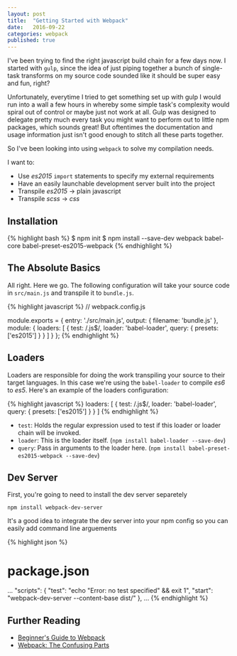 ```yaml
---
layout: post
title:  "Getting Started with Webpack"
date:   2016-09-22 
categories: webpack
published: true
---
```


I've been trying to find the right javascript build chain for a few days now. I started with `gulp`, since the idea of just piping together a bunch of single-task transforms on my source code sounded like it should be super easy and fun, right?

Unfortunately, everytime I tried to get something set up with gulp I would run into a wall a few hours in whereby some simple task's complexity would spiral out of control or maybe just not work at all. Gulp was designed to delegate pretty much every task you might want to perform out to little npm packages, which sounds great! But oftentimes the documentation and usage information just isn't good enough to stitch all these parts together.

So I've been looking into using `webpack` to solve my compilation needs.

I want to:
 - Use *es2015* `import` statements to specify my external requirements
 - Have an easily launchable development server built into the project
 - Transpile *es2015* -> plain javascript
 - Transpile *scss* -> *css*

## Installation

{% highlight bash %}
$ npm init
$ npm install --save-dev webpack babel-core babel-preset-es2015-webpack
{% endhighlight %}

## The Absolute Basics

All right. Here we go. The following configuration will take your source code in `src/main.js` and transpile it to `bundle.js`.

{% highlight javascript %}
// webpack.config.js

module.exports = {
  entry: './src/main.js',
  output: {
    filename: 'bundle.js'
  },
  module: {
    loaders: [
      {
        test: /\.js$/,
        loader: 'babel-loader',
        query: {
          presets: ['es2015']
        }
      }
    ]
  }
};
{% endhighlight %}

## Loaders
Loaders are responsible for doing the work transpiling your source to their target languages. In this case we're using the `babel-loader` to compile *es6* to *es5*. Here's an example of the loaders configuration:

{% highlight javascript %}
loaders: [
  {
    test: /\.js$/,
    loader: 'babel-loader',
    query: {
      presets: ['es2015']
    }
  }
]
{% endhighlight %}

 - `test`: Holds the regular expression used to test if this loader or loader chain will be invoked.
 - `loader`: This is the loader itself. (`npm install babel-loader --save-dev`)
 - `query`: Pass in arguments to the loader here. (`npm install babel-preset-es2015-webpack --save-dev`)


## Dev Server

First, you're going to need to install the dev server separetely

```
npm install webpack-dev-server
```

It's a good idea to integrate the dev server into your npm config so you can easily add command line arguements

{% highlight json %}
# package.json
...
"scripts": {
  "test": "echo \"Error: no test specified\" && exit 1",
  "start": "webpack-dev-server --content-base dist/"
},
...
{% endhighlight %}

## Further Reading
 - [Beginner's Guide to Webpack](https://medium.com/@dabit3/beginner-s-guide-to-webpack-b1f1a3638460#.ru1lvt8h9)
 - [Webpack: The Confusing Parts](https://medium.com/@rajaraodv/webpack-the-confusing-parts-58712f8fcad9#.wqahi757o)

